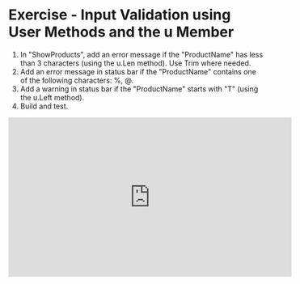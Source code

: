 ﻿# Exercise - Input Validation using User Methods and the u Member 


1.	In "ShowProducts", add an error message if the "ProductName" has less than 3 characters (using the u.Len method). Use Trim where needed.
2.	Add an error message in status bar if the "ProductName" contains one of the following characters: %, @.
3.	Add a warning in status bar if the "ProductName" starts with "T" (using the u.Left method).
4.	Build and test.


<iframe width="560" height="315" src="https://www.youtube.com/embed/FQNAVNcdtTo?list=PL1DEQjXG2xnL1VKb5GvdDwxJeym7Uj6S3" frameborder="0" allowfullscreen></iframe>



